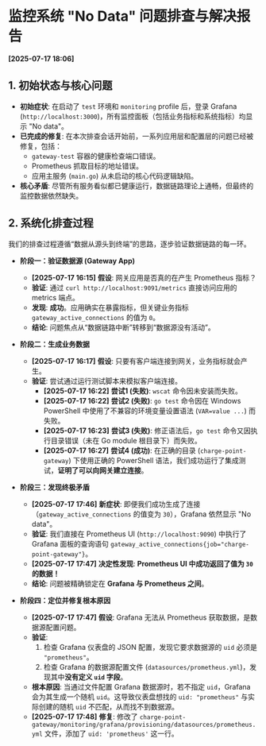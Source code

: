 # 监控系统 "No Data" 问题排查与解决报告

**[2025-07-17 18:06]**

## 1. 初始状态与核心问题

*   **初始症状**: 在启动了 `test` 环境和 `monitoring` profile 后，登录 Grafana (`http://localhost:3000`)，所有监控面板（包括业务指标和系统指标）均显示 "No data"。
*   **已完成的修复**: 在本次排查会话开始前，一系列应用层和配置层的问题已经被修复，包括：
    *   `gateway-test` 容器的健康检查端口错误。
    *   Prometheus 抓取目标的地址错误。
    *   应用主服务 (`main.go`) 从未启动的核心代码逻辑缺陷。
*   **核心矛盾**: 尽管所有服务看似都已健康运行，数据链路理论上通畅，但最终的监控数据依然缺失。

## 2. 系统化排查过程

我们的排查过程遵循“数据从源头到终端”的思路，逐步验证数据链路的每一环。

*   **阶段一：验证数据源 (Gateway App)**
    *   **[2025-07-17 16:15]** **假设**: 网关应用是否真的在产生 Prometheus 指标？
    *   **验证**: 通过 `curl http://localhost:9091/metrics` 直接访问应用的 metrics 端点。
    *   **发现**: **成功**。应用确实在暴露指标，但关键业务指标 `gateway_active_connections` 的值为 `0`。
    *   **结论**: 问题焦点从“数据链路中断”转移到“数据源没有活动”。

*   **阶段二：生成业务数据**
    *   **[2025-07-17 16:17]** **假设**: 只要有客户端连接到网关，业务指标就会产生。
    *   **验证**: 尝试通过运行测试脚本来模拟客户端连接。
        *   **[2025-07-17 16:22]** **尝试1 (失败)**: `wscat` 命令因未安装而失败。
        *   **[2025-07-17 16:22]** **尝试2 (失败)**: `go test` 命令因在 Windows PowerShell 中使用了不兼容的环境变量设置语法 (`VAR=value ...`) 而失败。
        *   **[2025-07-17 16:23]** **尝试3 (失败)**: 修正语法后，`go test` 命令又因执行目录错误（未在 Go module 根目录下）而失败。
        *   **[2025-07-17 16:27]** **尝试4 (成功)**: 在正确的目录 (`charge-point-gateway`) 下使用正确的 PowerShell 语法，我们成功运行了集成测试，**证明了可以向网关建立连接**。

*   **阶段三：发现终极矛盾**
    *   **[2025-07-17 17:46]** **新症状**: 即便我们成功生成了连接（`gateway_active_connections` 的值变为 `30`），Grafana 依然显示 "No data"。
    *   **验证**: 我们直接在 Prometheus UI (`http://localhost:9090`) 中执行了 Grafana 面板的查询语句 `gateway_active_connections{job="charge-point-gateway"}`。
    *   **[2025-07-17 17:47]** **决定性发现**: **Prometheus UI 中成功返回了值为 `30` 的数据！**
    *   **结论**: 问题被精确锁定在 **Grafana 与 Prometheus 之间**。

*   **阶段四：定位并修复根本原因**
    *   **[2025-07-17 17:47]** **假设**: Grafana 无法从 Prometheus 获取数据，是数据源配置问题。
    *   **验证**:
        1.  检查 Grafana 仪表盘的 JSON 配置，发现它要求数据源的 `uid` 必须是 `"prometheus"`。
        2.  检查 Grafana 的数据源配置文件 (`datasources/prometheus.yml`)，发现其中**没有定义 `uid` 字段**。
    *   **根本原因**: 当通过文件配置 Grafana 数据源时，若不指定 `uid`，Grafana 会为其生成一个随机 `uid`。这导致仪表盘想找的 `uid: "prometheus"` 与实际创建的随机 `uid` 不匹配，从而找不到数据源。
    *   **[2025-07-17 17:48]** **修复**: 修改了 `charge-point-gateway/monitoring/grafana/provisioning/datasources/prometheus.yml` 文件，添加了 `uid: 'prometheus'` 这一行。


